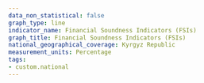 ```yaml
---
data_non_statistical: false
graph_type: line
indicator_name: Financial Soundness Indicators (FSIs)
graph_title: Financial Soundness Indicators (FSIs)
national_geographical_coverage: Kyrgyz Republic
measurement_units: Percentage
tags:
- custom.national
---
```

